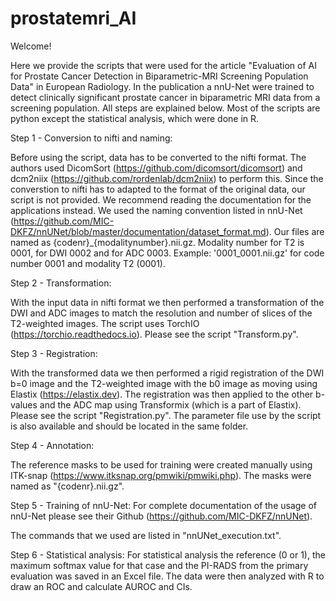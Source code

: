 # prostatemri_AI

Welcome! 

Here we provide the scripts that were used for the article "Evaluation of AI for Prostate Cancer Detection in Biparametric-MRI Screening Population Data" in European Radiology. In the publication a nnU-Net were trained to detect clinically significant prostate cancer in biparametric MRI data from a screening population. All steps are explained below. Most of the scripts are python except the statistical analysis, which were done in R. 


Step 1 - Conversion to nifti and naming:

Before using the script, data has to be converted to the nifti format. The authors used DicomSort (https://github.com/dicomsort/dicomsort) and dcm2niix (https://github.com/rordenlab/dcm2niix) to perform this. Since the converstion to nifti has to adapted to the format of the original data, our script is not provided. We recommend reading the documentation for the applications instead. 
We used the naming convention listed in nnU-Net (https://github.com/MIC-DKFZ/nnUNet/blob/master/documentation/dataset_format.md). Our files are named as {codenr}_{modalitynumber}.nii.gz. Modality number for T2 is 0001, for DWI 0002 and for ADC 0003. Example: '0001_0001.nii.gz' for code number 0001 and modality T2 (0001).


Step 2 - Transformation:

With the input data in nifti format we then performed a transformation of the DWI and ADC images to match the resolution and number of slices of the T2-weighted images. The script uses TorchIO (https://torchio.readthedocs.io). Please see the script "Transform.py". 


Step 3 - Registration:

With the transformed data we then performed a rigid registration of the DWI b=0 image and the T2-weighted image with the b0 image as moving using Elastix (https://elastix.dev). The registration was then applied to the other b-values and the ADC map using Transformix (which is a part of Elastix). Please see the script "Registration.py". The parameter file use by the script is also available and should be located in the same folder. 

Step 4 - Annotation:

The reference masks to be used for training were created manually using ITK-snap (https://www.itksnap.org/pmwiki/pmwiki.php). The masks were named as "{codenr}.nii.gz".


Step 5 - Training of nnU-Net:
For complete documentation of the usage of nnU-Net please see their Github (https://github.com/MIC-DKFZ/nnUNet).

The commands that we used are listed in "nnUNet_execution.txt".


Step 6 - Statistical analysis:
For statistical analysis the reference (0 or 1), the maximum softmax value for that case and the PI-RADS from the primary evaluation was saved in an Excel file. The data were then analyzed with R to draw an ROC and calculate AUROC and CIs. 




